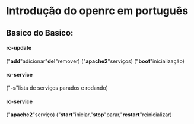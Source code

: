 # Introdução do openrc em português
## Basico do Basico:

#### rc-update 
("**add**"adicionar"**del**"remover) ("**apache2**"serviços) ("**boot**"inicialização)
#### rc-service
 ("**-s**"lista de serviços parados e rodando)
#### rc-service 
("**apache2**"serviço) ("**start**"iniciar,"**stop**"parar,"**restart**"reinicializar)

